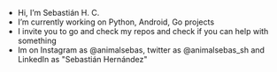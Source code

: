 -  Hi, I’m Sebastián H. C.
-  I’m currently working on Python, Android, Go projects
-  I invite you to go and check my repos and check if you can help with something
-  Im on Instagram as @animalsebas, twitter as @animalsebas_sh and LinkedIn as "Sebastián Hernández"

<!---
Animalsebas/Animalsebas is a ✨ special ✨ repository because its `README.md` (this file) appears on your GitHub profile.
You can click the Preview link to take a look at your changes.
--->
